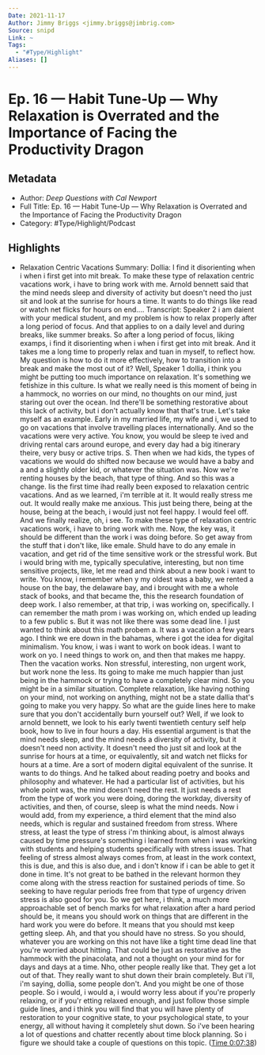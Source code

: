 ```yaml
---
Date: 2021-11-17
Author: Jimmy Briggs <jimmy.briggs@jimbrig.com>
Source: snipd
Link: ~
Tags:
  - "#Type/Highlight"
Aliases: []
---
```


# Ep. 16 —  Habit Tune-Up —  Why Relaxation is Overrated and the Importance of Facing the Productivity Dragon

## Metadata

* Author: *Deep Questions with Cal Newport*
* Full Title: Ep. 16 —  Habit Tune-Up —  Why Relaxation is Overrated and the Importance of Facing the Productivity Dragon
* Category: #Type/Highlight/Podcast

## Highlights

* Relaxation Centric Vacations
  Summary:
  Dollia: I find it disorienting when i when i first get into mit break. To make these type of relaxation centric vacations work, i have to bring work with me. Arnold bennett said that the mind needs sleep and diversity of activity but doesn't need tho just sit and look at the sunrise for hours a time. It wants to do things like read or watch net flicks for hours on end....
  Transcript:
  Speaker 2
  i am daient with your medical student, and my problem is how to relax properly after a long period of focus. And that applies to on a daily level and during breaks, like summer breaks. So after a long period of focus, liking examps, i find it disorienting when i when i first get into mit break. And it takes me a long time to properly relax and tuan in myself, to reflect how. My question is how to do it more effectively, how to transition into a break and make the most out of it? Well,
  Speaker 1
  dollia, i think you might be putting too much importance on relaxation. It's something we fetishize in this culture. Is what we really need is this moment of being in a hammock, no worries on our mind, no thoughts on our mind, just staring out over the ocean. Ind there'll be something restorative about this lack of activity, but i don't actually know that that's true. Let's take myself as an example. Early in my married life, my wife and i, we used to go on vacations that involve travelling places internationally. And so the vacations were very active. You know, you would be sleep te ived and driving rental cars around europe, and every day had a big itinerary theire, very busy or active trips. S. Then when we had kids, the types of vacations we would do shifted now because we would have a baby and a and a slightly older kid, or whatever the situation was. Now we're renting houses by the beach, that type of thing. And so this was a change. Iis the first time ihad really been exposed to relaxation centric vacations. And as we learned, i'm terrible at it. It would really stress me out. It would really make me anxious. This just being there, being at the house, being at the beach, i would just not feel happy. I would feel off. And we finally realize, oh, i see. To make these type of relaxation centric vacations work, i have to bring work with me. Now, the key was, it should be different than the work i was doing before. So get away from the stuff that i don't like, like emale. Shuld have to do any emale in vacation, and get rid of the time sensitive work or the stressful work. But i would bring with me, typically speculative, interesting, but non time sensitive projects, like, let me read and think about a new book i want to write. You know, i remember when y my oldest was a baby, we rented a house on the bay, the delaware bay, and i brought with me a whole stack of books, and that became the, this the research foundation of deep work. I also remember, at that trip, i was working on, specifically. I can remember the math prom i was working on, which ended up leading to a few public s. But it was not like there was some dead line. I just wanted to think about this math probem a. It was a vacation a few years ago. I think we ere down in the bahamas, where i got the idea for digital minimalism. You know, i was i want to work on book ideas. I want to work on yo. I need things to work on, and then that makes me happy. Then the vacation works. Non stressful, interesting, non urgent work, but work none the less. Its going to make me much happier than just being in the hammock or trying to have a completely clear mind. So you might be in a similar situation. Complete relaxation, like having nothing on your mind, not working on anything, might not be a state dallia that's going to make you very happy. So what are the guide lines here to make sure that you don't accidentally burn yourself out? Well, if we look to arnold bennett, we look to his early twenti twentieth century self help book, how to live in four hours a day. His essential argument is that the mind needs sleep, and the mind needs a diversity of activity, but it doesn't need non activity. It doesn't need tho just sit and look at the sunrise for hours at a time, or equivalently, sit and watch net flicks for hours at a time. Are a sort of modern digital equivalent of the sunrise. It wants to do things. And he talked about reading poetry and books and philosophy and whatever. He had a particular list of activities, but his whole point was, the mind doesn't need the rest. It just needs a rest from the type of work you were doing, doring the workday, diversity of activities, and then, of course, sleep is what the mind needs. Now i would add, from my experience, a third element that the mind also needs, which is regular and sustained freedom from stress. Where stress, at least the type of stress i'm thinking about, is almost always caused by time pressure's something i learned from when i was working with students and helping students specifically with stress issues. That feeling of stress almost always comes from, at least in the work context, this is due, and this is also due, and i don't know if i can be able to get it done in time. It's not great to be bathed in the relevant hormon they come along with the stress reaction for sustained periods of time. So seeking to have regular periods free from that type of urgency driven stress is also good for you. So we get here, i think, a much more approachable set of bench marks for what relaxation after a hard period should be, it means you should work on things that are different in the hard work you were do before. It means that you should mst keep getting sleep. Ah, and that you should have no stress. So you should, whatever you are working on this not have like a tight time dead line that you're worried about hitting. That could be just as restorative as the hammock with the pinacolata, and not a thought on your mind for for days and days at a time. Nho, other people really like that. They get a lot out of that. They really want to shut down their brain completely. But i'll, i'm saying, dollia, some people don't. And you might be one of those people. So i would, i would a, i would worry less about if you're properly relaxing, or if you'r etting relaxed enough, and just follow those simple guide lines, and i think you will find that you will have plenty of restoration to your cognitive state, to your psychological state, to your energy, all without having it completely shut down. So i've been hearing a lot of questions and chatter recently about time block planning. So i figure we should take a couple of questions on this topic. ([Time 0:07:38](https://share.snipd.com/snip/8b384958-5b68-4aa8-9203-b53b0c049d14))
